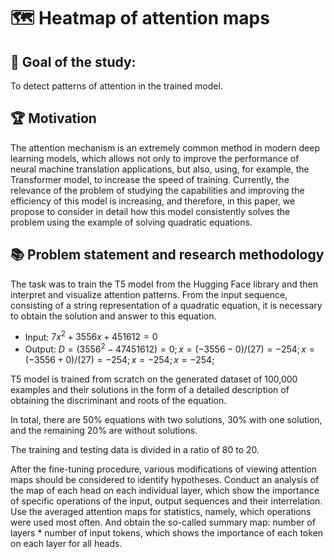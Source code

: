 # :world_map: Heatmap of attention maps

## :rocket: Goal of the study:
To detect patterns of attention in the trained model.

## :trophy: Motivation

The attention mechanism is an extremely common method in modern deep learning models, which allows not only to improve the performance of neural machine translation applications, but also, using, for example, the Transformer model, to increase the speed of training. Currently, the relevance of the problem of studying the capabilities and improving the efficiency of this model is increasing, and therefore, in this paper, we propose to consider in detail how this model consistently solves the problem using the example of solving quadratic equations.

## :books: Problem statement and research methodology

The task was to train the T5 model from the Hugging Face library and then interpret and visualize attention patterns. From the input sequence, consisting of a string representation of a quadratic equation, it is necessary to obtain the solution and answer to this equation.

 - Input: $7x^2+3556x+451612=0$
 - Output: $D=(3556^2-47451612)=0;x=(-3556-0)/(27)=-254;x=(-3556+0)/(27)=-254;x=-254;x=-254;$

T5 model is trained from scratch on the generated dataset of 100,000 examples and their solutions in the form of a detailed description of obtaining the discriminant and roots of the equation.

In total, there are 50% equations with two solutions, 30% with one solution, and the remaining 20% are ​​without solutions.

The training and testing data is divided in a ratio of 80 to 20.

After the fine-tuning procedure, various modifications of viewing attention maps should be considered to identify hypotheses.
Conduct an analysis of the map of each head on each individual layer, which show the importance of specific operations of the input, output sequences and their interrelation. Use the averaged attention maps for statistics, namely, which operations were used most often. And obtain the so-called summary map: number of layers * number of input tokens, which shows the importance of each token on each layer for all heads.
